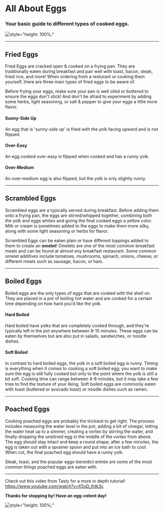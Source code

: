 # All About Eggs 

### Your basic guide to different types of cooked eggs. 

![style="height: 100%;"](https://images.unsplash.com/photo-1498654077810-12c21d4d6dc3?ixid=MnwxMjA3fDB8MHxwaG90by1wYWdlfHx8fGVufDB8fHx8&ixlib=rb-1.2.1&auto=format&fit=crop&w=1740&q=80)

_____________________________________________________________________________________________________________________

## Fried Eggs
Fried Eggs are cracked open & cooked on a frying pan. They are traditionally eaten during breakfast and pair well with toast, bacon, steak, fried rice, and more! When ordering from a resturant or cooking them yourself, there are three main types of fried eggs to be aware of.  

Before frying your eggs, make sure your pan is well oiled or buttered to ensure the eggs don't stick! And don't be afraid to experiment by adding some herbs, light seasoning, or salt & pepper to give your eggs a little more flavor. 

#### **Sunny-Side Up**
An egg that is 'sunny-side up' is fried with the yolk facing upward and is not flipped. 
#### **Over-Easy**
An egg cooked over-easy is flipped when cooked and has a runny yolk. 
#### **Over-Medium**
An over-medium egg is also flipped, but the yolk is only slightly runny. 

_____________________________________________________________________________________________________________________

## Scrambled Eggs
Scrambled eggs are a typically served during breakfast. Before adding them onto a frying pan, the eggs are stirred/whipped together, combining both the yolk and eggs whites and giving the final cooked eggs a yellow color. Milk or cream is sometimes added to the eggs to make them more silky, along with some light seasoning or herbs for flavor. 

Scrambled Eggs can be eaten plain or have different toppings added to them to create an **omelet**! Omelets are one of the most common breakfast meals and can be found at almost any breakfast restaurant. Some common omelet additives include tomatoes, mushrooms, spinach, onions, cheese, or different meats such as sausage, bacon, or ham.

_____________________________________________________________________________________________________________________

## Boiled Eggs
Boiled eggs are the only types of eggs that are cooked with the shell on. They are placed in a pot of boiling hot water and are cooked for a certain time depending on how hard you'd like the yolk.  

#### **Hard Boiled**
Hard boiled have yolks that are completely cooked through, and they're typically left in the pot anywhere between 8-15 minutes. These eggs can be eaten by themselves but are also put in salads, sandwiches, or noodle dishes. 

#### **Soft Boiled**
In contrast to hard boiled eggs, the yolk in a soft boiled egg is runny. Timing is everything when it comes to cooking a soft boiled egg; you want to make sure the egg is still fully cooked but only to the point where the yolk is still a bit soft. Cooking time can range between 4-8 minutes, but it may take a few tries to find the texture of your liking. Soft boiled eggs are commonly eaten with toast (buttered or avocado toast) or noodle dishes such as ramen. 

_____________________________________________________________________________________________________________________

## Poached Eggs
Cooking poached eggs are probably the trickiest to get right. The process includes measuring the water level in the pot, adding a bit of vinegar, letting the water heat up to a simmer, creating a vortex by stirring the water, and finally dropping the unstirred egg in the middle of the vortex from above. The egg should stay intact and keep a round shape; after a few minutes, the egg is taken out with a sprainer spoon and put into an ice bath to cool. When cut, the final poached egg should have a runny yolk.  

Steak, toast, and the popular eggs-benedict entrée are some of the most common things poached eggs are eaten with. 
_____________________________________________________________________________________________________________________

Check out this video from Tasty for a more in depth tutorial! https://www.youtube.com/watch?v=X5oD_thIk3c 

**Thanks for stopping by! Have an egg-celent day!**

![style="height: 100%;"](https://images.unsplash.com/photo-1575278220902-cdf1a07a0421?ixlib=rb-1.2.1&ixid=MnwxMjA3fDB8MHxwaG90by1wYWdlfHx8fGVufDB8fHx8&auto=format&fit=crop&w=1742&q=80)
